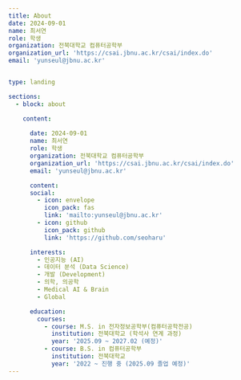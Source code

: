```yaml
---
title: About
date: 2024-09-01
name: 최서연
role: 학생
organization: 전북대학교 컴퓨터공학부
organization_url: 'https://csai.jbnu.ac.kr/csai/index.do'
email: 'yunseul@jbnu.ac.kr'


type: landing

sections:
  - block: about

    content:
    
      date: 2024-09-01
      name: 최서연
      role: 학생
      organization: 전북대학교 컴퓨터공학부
      organization_url: 'https://csai.jbnu.ac.kr/csai/index.do'
      email: 'yunseul@jbnu.ac.kr'

      content: 
      social:
        - icon: envelope
          icon_pack: fas
          link: 'mailto:yunseul@jbnu.ac.kr'
        - icon: github
          icon_pack: github
          link: 'https://github.com/seoharu'

      interests:
        - 인공지능 (AI)
        - 데이터 분석 (Data Science)
        - 개발 (Development)
        - 의학, 의공학
        - Medical AI & Brain
        - Global

      education:
        courses:
          - course: M.S. in 전자정보공학부(컴퓨터공학전공)
            institution: 전북대학교 (학석사 연계 과정)
            year: '2025.09 ~ 2027.02 (예정)'
          - course: B.S. in 컴퓨터공학부
            institution: 전북대학교
            year: '2022 ~ 진행 중 (2025.09 졸업 예정)'
---
```

